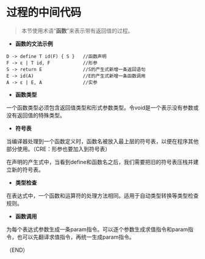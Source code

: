 # 过程的中间代码    

> 本节使用术语“**函数**”来表示带有返回值的过程。    


- **函数的文法示例**    

```  
D -> define T id(F) { S }   //函数声明    
F -> ε | T id, F            //形参  
S -> return E               //S的产生式新增一条返回语句  
E -> id(A)                  //E的产生式新增一条函数调用  
A -> ε | E, A               //实参  
```  


- **函数类型**    

一个函数类型必须包含返回值类型和形式参数类型。令void是一个表示没有参数或没有返回值的特殊类型。    

- **符号表**    

当编译器处理到一个函数定义时，函数名被放入最上层的符号表，以便在程序其他部分使用。（CRE：形参也要加入到符号表）    

在声明的产生式中，当看到define和函数名之后，我们需要把旧的符号表压栈并建立新的符号表。    

- **类型检查**    

在表达式中，一个函数和运算符的处理方法相同。适用于自动类型转换等类型检查规则。    


- **函数调用**    

为每个表达式参数生成一条param指令。可以逐个参数生成求值指令和param指令，也可以先翻译求值指令，再统一生成param指令。      



（END）    





